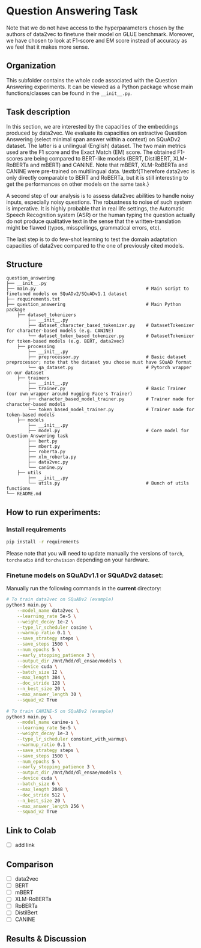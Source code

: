 # Question Answering Task

Note that we do not have access to the hyperparameters chosen by the authors of data2vec to finetune their model on 
GLUE benchmark. Moreover, we have chosen to look at F1-score and EM score instead of accuracy as we feel that it makes 
more sense.

## Organization

This subfolder contains the whole code associated with the Question Answering experiments. It can be viewed as a Python 
package whose main functions/classes can be found in the ``__init__.py``.

## Task description

In this section, we are interested by the capacities of the embeddings produced by data2vec. We evaluate its capacities 
on extractive Question Answering (select minimal span answer within a context) on SQuADv2 dataset. The latter is
a unilingual (English) dataset. The two main metrics used are the F1 score and the Exact Match (EM) score. The obtained
F1-scores are being compared to BERT-like models (BERT, DistilBERT, XLM-RoBERTa and mBERT) and CANINE. Note that mBERT, 
XLM-RoBERTa and CANINE were pre-trained on multilingual data. \textbf{Therefore data2vec is only directly comparable to 
BERT and RoBERTa, but it is still interesting to get the performances on other models on the same task.}

A second step of our analysis is to assess data2vec abilities to handle noisy inputs, especially noisy questions. The 
robustness to noise of such system is imperative. It is highly probable that in real life settings, the Automatic Speech 
Recognition system (ASR) or the human typing the question actually do not produce qualitative text in the sense that the 
written-translation might be flawed (typos, misspellings, grammatical errors, etc). 

The last step is to do few-shot learning to test the domain adaptation capacities of data2vec compared to the one of 
previously cited models.

## Structure

```
question_answering  
├── __init__.py
├── main.py                                         # Main script to finetuned models on SQuADv2/SQuADv1.1 dataset
├── requirements.txt
├── question_answering                              # Main Python package
    ├── dataset_tokenizers
        ├── __init__.py
        ├── dataset_character_based_tokenizer.py    # DatasetTokenizer for character-based models (e.g. CANINE)
        └── dataset_token_based_tokenizer.py        # DatasetTokenizer for token-based models (e.g. BERT, data2vec)
    ├── processing  
        ├── __init__.py 
        ├── preprocessor.py                         # Basic dataset preprocessor; note that the dataset you choose must have SQuAD format                     
        └── qa_dataset.py                           # Pytorch wrapper on our dataset
    ├── trainers
        ├── __init__.py
        ├── trainer.py                              # Basic Trainer (our own wrapper around Hugging Face's Trainer)
        ├── character_based_model_trainer.py        # Trainer made for character-based models  
        └── token_based_model_trainer.py            # Trainer made for token-based models
    ├── models
        ├── __init__.py
        ├── model.py                                # Core model for Question Answering task
        ├── bert.py
        ├── mbert.py
        ├── roberta.py
        ├── xlm_roberta.py
        ├── data2vec.py
        └── canine.py         
    ├── utils  
        ├── __init__.py 
        └── utils.py                                # Bunch of utils functions
└── README.md
```

## How to run experiments:

### Install requirements

```bash
pip install -r requirements
```

Please note that you will need to update manually the versions of ``torch``, ``torchaudio`` and ``torchvision`` depending
on your hardware.

### Finetune models on SQuADv1.1 or SQuADv2 dataset:

Manually run the following commands in the **current** directory:

```bash
# To train data2vec on SQuADv2 (example)
python3 main.py \
    --model_name data2vec \
    --learning_rate 5e-5 \
    --weight_decay 1e-2 \
    --type_lr_scheduler cosine \
    --warmup_ratio 0.1 \
    --save_strategy steps \
    --save_steps 1500 \
    --num_epochs 5 \
    --early_stopping_patience 3 \
    --output_dir /mnt/hdd/dl_ensae/models \
    --device cuda \
    --batch_size 12 \
    --max_length 384 \
    --doc_stride 128 \
    --n_best_size 20 \
    --max_answer_length 30 \
    --squad_v2 True 
    
# To train CANINE-S on SQuADv2 (example)
python3 main.py \
    --model_name canine-s \
    --learning_rate 5e-5 \
    --weight_decay 1e-3 \
    --type_lr_scheduler constant_with_warmup\
    --warmup_ratio 0.1 \
    --save_strategy steps \
    --save_steps 1500 \
    --num_epochs 5 \
    --early_stopping_patience 3 \
    --output_dir /mnt/hdd/dl_ensae/models \
    --device cuda \
    --batch_size 6 \
    --max_length 2048 \
    --doc_stride 512 \
    --n_best_size 20 \
    --max_answer_length 256 \
    --squad_v2 True 
```

## Link to Colab

- [ ] add link

## Comparison

- [ ] data2vec
- [ ] BERT
- [ ] mBERT
- [ ] XLM-RoBERTa
- [ ] RoBERTa
- [ ] DistilBert
- [ ] CANINE

## Results \& Discussion
